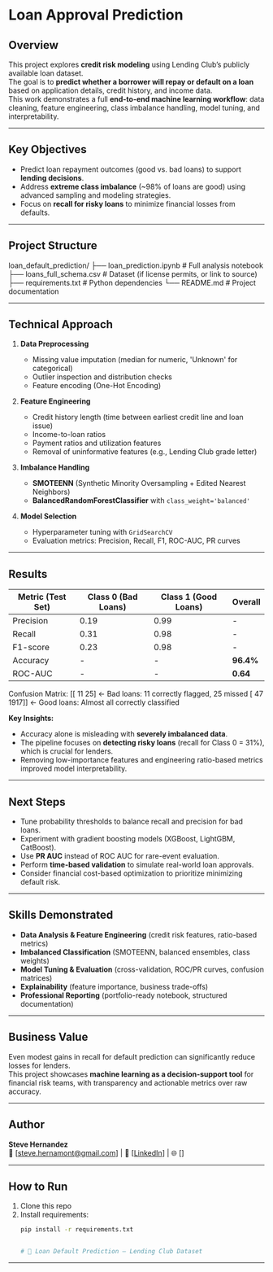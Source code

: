 # Loan Approval Prediction

## Overview

This project explores **credit risk modeling** using Lending Club’s publicly available loan dataset.  
The goal is to **predict whether a borrower will repay or default on a loan** based on application details, credit history, and income data.  
This work demonstrates a full **end-to-end machine learning workflow**: data cleaning, feature engineering, class imbalance handling, model tuning, and interpretability.

---
## Key Objectives
- Predict loan repayment outcomes (good vs. bad loans) to support **lending decisions**.
- Address **extreme class imbalance** (~98% of loans are good) using advanced sampling and modeling strategies.
- Focus on **recall for risky loans** to minimize financial losses from defaults.

---
## Project Structure
loan_default_prediction/
├── loan_prediction.ipynb # Full analysis notebook
├── loans_full_schema.csv # Dataset (if license permits, or link to source)
├── requirements.txt # Python dependencies
└── README.md # Project documentation

---
## Technical Approach

1. **Data Preprocessing**
   - Missing value imputation (median for numeric, 'Unknown' for categorical)
   - Outlier inspection and distribution checks
   - Feature encoding (One-Hot Encoding)

2. **Feature Engineering**
   - Credit history length (time between earliest credit line and loan issue)
   - Income-to-loan ratios
   - Payment ratios and utilization features
   - Removal of uninformative features (e.g., Lending Club grade letter)

3. **Imbalance Handling**
   - **SMOTEENN** (Synthetic Minority Oversampling + Edited Nearest Neighbors)  
   - **BalancedRandomForestClassifier** with `class_weight='balanced'`

4. **Model Selection**
   - Hyperparameter tuning with `GridSearchCV`
   - Evaluation metrics: Precision, Recall, F1, ROC-AUC, PR curves

---

## Results

| Metric (Test Set)             | Class 0 (Bad Loans) | Class 1 (Good Loans) | Overall |
|------------------------------|--------------------|---------------------|---------|
| Precision                    | 0.19               | 0.99                | -       |
| Recall                       | 0.31               | 0.98                | -       |
| F1-score                     | 0.23               | 0.98                | -       |
| Accuracy                     | -                  | -                   | **96.4%** |
| ROC-AUC                      | -                  | -                   | **0.64** |

Confusion Matrix:
[[ 11 25] <- Bad loans: 11 correctly flagged, 25 missed
[ 47 1917]] <- Good loans: Almost all correctly classified


**Key Insights:**
- Accuracy alone is misleading with **severely imbalanced data**.
- The pipeline focuses on **detecting risky loans** (recall for Class 0 = 31%), which is crucial for lenders.
- Removing low-importance features and engineering ratio-based metrics improved model interpretability.

---

## Next Steps
- Tune probability thresholds to balance recall and precision for bad loans.
- Experiment with gradient boosting models (XGBoost, LightGBM, CatBoost).
- Use **PR AUC** instead of ROC AUC for rare-event evaluation.
- Perform **time-based validation** to simulate real-world loan approvals.
- Consider financial cost-based optimization to prioritize minimizing default risk.

---

## Skills Demonstrated
- **Data Analysis & Feature Engineering** (credit risk features, ratio-based metrics)
- **Imbalanced Classification** (SMOTEENN, balanced ensembles, class weights)
- **Model Tuning & Evaluation** (cross-validation, ROC/PR curves, confusion matrices)
- **Explainability** (feature importance, business trade-offs)
- **Professional Reporting** (portfolio-ready notebook, structured documentation)

---

## Business Value
Even modest gains in recall for default prediction can significantly reduce losses for lenders.  
This project showcases **machine learning as a decision-support tool** for financial risk teams, with transparency and actionable metrics over raw accuracy.

---

## Author
**Steve Hernandez**  
📧 [steve.hernamont@gmail.com] | 🔗 [[LinkedIn](https://www.linkedin.com/in/sthermon/)] | 🌐 []  

---


## How to Run
1. Clone this repo
2. Install requirements:
   ```bash
   pip install -r requirements.txt


   # 🏦 Loan Default Prediction — Lending Club Dataset

---
